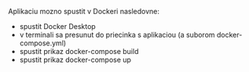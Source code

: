 Aplikaciu mozno spustit v Dockeri nasledovne:
- spustit Docker Desktop
- v terminali sa presunut do priecinka s aplikaciou (a suborom docker-compose.yml)
- spustit prikaz docker-compose build
- spustit prikaz docker-compose up

